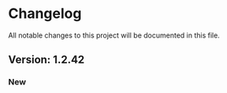 # Changelog

All notable changes to this project will be documented in this file.

## Version: 1.2.42

### New



